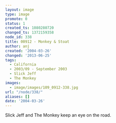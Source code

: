 ```yaml
---
layout: image
type: image
promote: 0
status: 1
created_ts: 1080280720
changed_ts: 1372159358
node_id: 338
title: 00912 - Monkey & Stoat
author: anj
created: '2004-03-26'
changed: '2013-06-25'
tags:
  - California
  - 2003/09 - September 2003
  - Slick Jeff
  - The Monkey
images:
  - image/images/109_0912-338.jpg
url: "/node/338/"
aliases: []
date: '2004-03-26'
---
```

Slick Jeff and The Monkey keep an eye on the road.
